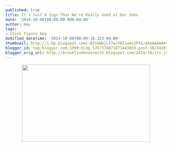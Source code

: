 ```yaml
---
published: true
title: It's Just A Sign That We're Really Good at Our Jobs
date: '2014-10-06T08:00:00.000-04:00'
author: Amy
tags:
- Stick Figure Amy
modified_datetime: '2014-10-06T08:00:10.323-04:00'
thumbnail: http://1.bp.blogspot.com/-B2SGWbjLI7w/VDIiwdx2P4I/AAAAAAAAAsY/CUZ-pCI1UpA/s72-c/Creepy.jpg
blogger_id: tag:blogger.com,1999:blog-5767374071871443859.post-5623420188311051951
blogger_orig_url: http://brooklinebooksmith.blogspot.com/2014/10/its-just-sign-that-were-really-good-at.html
---
```


<div class="separator" style="clear: both; text-align: center;"><a href="http://1.bp.blogspot.com/-B2SGWbjLI7w/VDIiwdx2P4I/AAAAAAAAAsY/CUZ-pCI1UpA/s1600/Creepy.jpg" imageanchor="1" style="margin-left: 1em; margin-right: 1em;"><img border="0" src="http://1.bp.blogspot.com/-B2SGWbjLI7w/VDIiwdx2P4I/AAAAAAAAAsY/CUZ-pCI1UpA/s1600/Creepy.jpg" height="242" width="400" /></a></div><br />